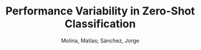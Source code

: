 ---
paperId: 51
author: Molina, Matías; Sánchez, Jorge 
title: Performance Variability in Zero-Shot Classification
pdf: MOLINA_long_51.pdf
poster: MOLINA_long_51.png
alt: --
type: Oral
topic: Deep Learning
link: --
conference: neurips
year: 2020
tags: neurips-2020
---